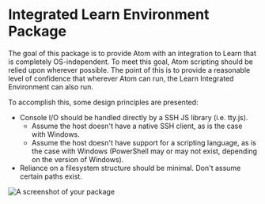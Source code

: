 # Integrated Learn Environment Package

The goal of this package is to provide Atom with an integration to Learn that is completely OS-independent. To meet this goal, Atom scripting should be relied upon wherever possible. The point of this is to provide a reasonable level of confidence that wherever Atom can run, the Learn Integrated Environment can also run.

To accomplish this, some design principles are presented:

* Console I/O should be handled directly by a SSH JS library (i.e. tty.js).
  * Assume the host doesn't have a native SSH client, as is the case with Windows.
  * Assume the host doesn't have support for a scripting language, as is the case with Windows (PowerShell may or may not exist, depending on the version of Windows).
* Reliance on a filesystem structure should be minimal. Don't assume certain paths exist.

![A screenshot of your package](https://f.cloud.github.com/assets/69169/2290250/c35d867a-a017-11e3-86be-cd7c5bf3ff9b.gif)
